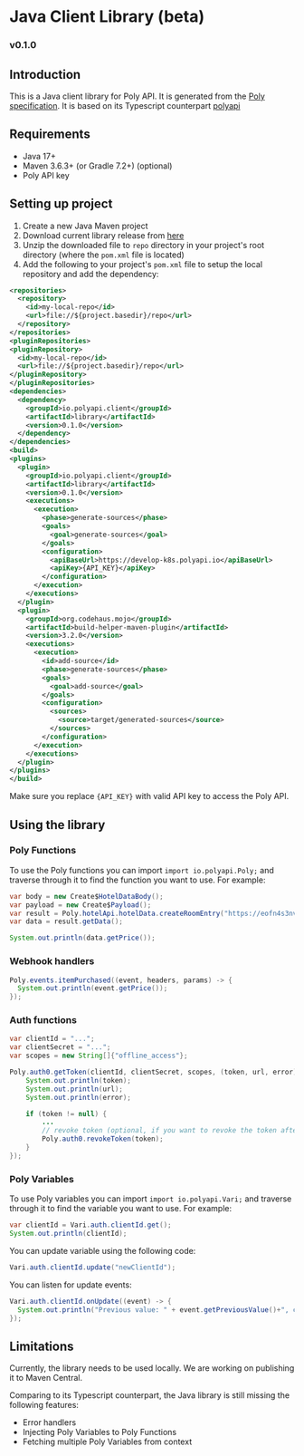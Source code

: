 # Java Client Library (beta)
### v0.1.0

## Introduction
This is a Java client library for Poly API. It is generated from the [Poly specification](https://develop-k8s.polyapi.io/specs). It is based on its Typescript counterpart [polyapi](https://www.npmjs.com/package/polyapi)

## Requirements
- Java 17+
- Maven 3.6.3+ (or Gradle 7.2+) (optional)
- Poly API key

## Setting up project
1. Create a new Java Maven project
2. Download current library release from [here](https://develop-k8s.polyapi.io/java/poly-java-client-0.1.0.zip)
3. Unzip the downloaded file to `repo` directory in your project's root directory (where the `pom.xml` file is located)
4. Add the following to your project's `pom.xml` file to setup the local repository and add the dependency:
```xml
<repositories>
  <repository>
    <id>my-local-repo</id>
    <url>file://${project.basedir}/repo</url>
  </repository>
</repositories>
<pluginRepositories>
<pluginRepository>
  <id>my-local-repo</id>
  <url>file://${project.basedir}/repo</url>
</pluginRepository>
</pluginRepositories>
<dependencies>
  <dependency>
    <groupId>io.polyapi.client</groupId>
    <artifactId>library</artifactId>
    <version>0.1.0</version>
  </dependency>
</dependencies>
<build>
<plugins>
  <plugin>
    <groupId>io.polyapi.client</groupId>
    <artifactId>library</artifactId>
    <version>0.1.0</version>
    <executions>
      <execution>
        <phase>generate-sources</phase>
        <goals>
          <goal>generate-sources</goal>
        </goals>
        <configuration>
          <apiBaseUrl>https://develop-k8s.polyapi.io</apiBaseUrl>
          <apiKey>{API_KEY}</apiKey>
        </configuration>
      </execution>
    </executions>
  </plugin>
  <plugin>
    <groupId>org.codehaus.mojo</groupId>
    <artifactId>build-helper-maven-plugin</artifactId>
    <version>3.2.0</version>
    <executions>
      <execution>
        <id>add-source</id>
        <phase>generate-sources</phase>
        <goals>
          <goal>add-source</goal>
        </goals>
        <configuration>
          <sources>
            <source>target/generated-sources</source>
          </sources>
        </configuration>
      </execution>
    </executions>
  </plugin>
</plugins>
</build>
```
Make sure you replace `{API_KEY}` with valid API key to access the Poly API.

## Using the library
### Poly Functions
To use the Poly functions you can import `import io.polyapi.Poly;` and traverse through it to find the function you want to use. For example:
```java
var body = new Create$HotelDataBody();
var payload = new Create$Payload();
var result = Poly.hotelApi.hotelData.createRoomEntry("https://eofn4s3nvu8okku.m.pipedream.net", "meat", body, payload);
var data = result.getData();

System.out.println(data.getPrice());
``` 

### Webhook handlers
```java
Poly.events.itemPurchased((event, headers, params) -> {
  System.out.println(event.getPrice());
});
```

### Auth functions
```java
var clientId = "...";
var clientSecret = "...";
var scopes = new String[]{"offline_access"};

Poly.auth0.getToken(clientId, clientSecret, scopes, (token, url, error) -> {
    System.out.println(token);
    System.out.println(url);
    System.out.println(error);

    if (token != null) {
        ...
        // revoke token (optional, if you want to revoke the token after you are done with it)
        Poly.auth0.revokeToken(token);
    }
});
```

### Poly Variables
To use Poly variables you can import `import io.polyapi.Vari;` and traverse through it to find the variable you want to use. For example:
```java
var clientId = Vari.auth.clientId.get();
System.out.println(clientId);
```
You can update variable using the following code:
```java
Vari.auth.clientId.update("newClientId");
```
You can listen for update events:
```java
Vari.auth.clientId.onUpdate((event) -> {
  System.out.println("Previous value: " + event.getPreviousValue()+", currentValue: " + event.getCurrentValue());
});
```

## Limitations
Currently, the library needs to be used locally. We are working on publishing it to Maven Central.

Comparing to its Typescript counterpart, the Java library is still missing the following features:
- Error handlers
- Injecting Poly Variables to Poly Functions
- Fetching multiple Poly Variables from context

